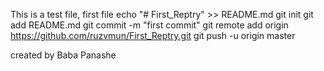 This is a test file,
first file
echo "# First_Reptry" >> README.md
git init
git add README.md
git commit -m "first commit"
git remote add origin https://github.com/ruzvmun/First_Reptry.git
git push -u origin master

created by Baba Panashe
